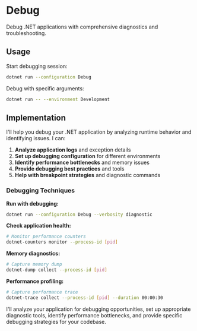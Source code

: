 # Debug

Debug .NET applications with comprehensive diagnostics and troubleshooting.

## Usage

Start debugging session:

```bash
dotnet run --configuration Debug
```

Debug with specific arguments:

```bash
dotnet run -- --environment Development
```

## Implementation

I'll help you debug your .NET application by analyzing runtime behavior and identifying issues. I can:

1. **Analyze application logs** and exception details
2. **Set up debugging configuration** for different environments
3. **Identify performance bottlenecks** and memory issues
4. **Provide debugging best practices** and tools
5. **Help with breakpoint strategies** and diagnostic commands

### Debugging Techniques

**Run with debugging:**
```bash
dotnet run --configuration Debug --verbosity diagnostic
```

**Check application health:**
```bash
# Monitor performance counters
dotnet-counters monitor --process-id [pid]
```

**Memory diagnostics:**
```bash
# Capture memory dump
dotnet-dump collect --process-id [pid]
```

**Performance profiling:**
```bash
# Capture performance trace
dotnet-trace collect --process-id [pid] --duration 00:00:30
```

I'll analyze your application for debugging opportunities, set up appropriate diagnostic tools, identify performance bottlenecks, and provide specific debugging strategies for your codebase.
